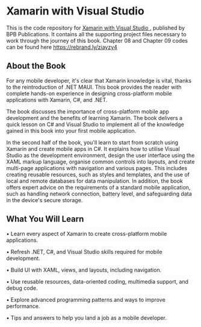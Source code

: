 # Xamarin with Visual Studio

This is the code repository for [Xamarin with Visual Studio
](https://bpbonline.com/products/xamarin-with-visual-studio?_pos=1&_sid=f22843b4d&_ss=r), published by BPB Publications. It contains all the supporting project files necessary to work through the journey of this book. Chapter 08 and Chapter 09 codes can be found here https://rebrand.ly/ziayzy4 
## About the Book
For any mobile developer, it's clear that Xamarin knowledge is vital, thanks to the reintroduction of .NET MAUI. This book provides the reader with complete hands-on experience in designing cross-platform mobile applications with Xamarin, C#, and .NET.

The book discusses the importance of cross-platform mobile app development and the benefits of learning Xamarin. The book delivers a quick lesson on C# and Visual Studio to implement all of the knowledge gained in this book into your first mobile application.

In the second half of the book, you'll learn to start from scratch using Xamarin and create mobile apps in C#. It explains how to utilise Visual Studio as the development environment, design the user interface using the XAML markup language, organise common controls into layouts, and create multi-page applications with navigation and various pages. This includes creating reusable resources, such as styles and templates, and the use of local and remote databases for data manipulation. In addition, the book offers expert advice on the requirements of a standard mobile application, such as handling network connection, battery level, and safeguarding data in the device's secure storage.

## What You Will Learn
•	Learn every aspect of Xamarin to create cross-platform mobile applications.

•	Refresh .NET, C#, and Visual Studio skills required for mobile development.

•	Build UI with XAML, views, and layouts, including navigation.

•	Use reusable resources, data-oriented coding, multimedia support, and debug code.

•	Explore advanced programming patterns and ways to improve performance.

•	Tips and answers to help you land a job as a mobile developer.


